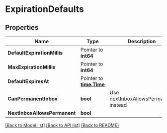 # ExpirationDefaults

## Properties

Name | Type | Description | Notes
------------ | ------------- | ------------- | -------------
**DefaultExpirationMillis** | Pointer to **int64** |  | [optional] 
**MaxExpirationMillis** | Pointer to **int64** |  | [optional] 
**DefaultExpiresAt** | Pointer to [**time.Time**](time.Time) |  | [optional] 
**CanPermanentInbox** | **bool** | Use nextInboxAllowsPermanent instead | 
**NextInboxAllowsPermanent** | **bool** |  | 

[[Back to Model list]](../README#documentation-for-models) [[Back to API list]](../README#documentation-for-api-endpoints) [[Back to README]](../README)


